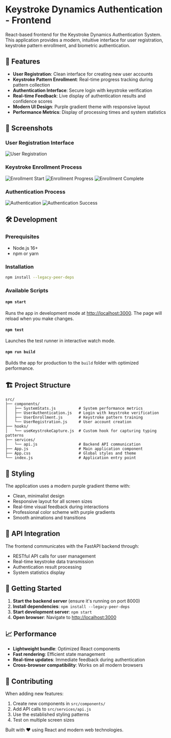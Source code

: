 # Keystroke Dynamics Authentication - Frontend

React-based frontend for the Keystroke Dynamics Authentication System. This application provides a modern, intuitive interface for user registration, keystroke pattern enrollment, and biometric authentication.

## 🚀 Features

- **User Registration**: Clean interface for creating new user accounts
- **Keystroke Pattern Enrollment**: Real-time progress tracking during pattern collection
- **Authentication Interface**: Secure login with keystroke verification
- **Real-time Feedback**: Live display of authentication results and confidence scores
- **Modern UI Design**: Purple gradient theme with responsive layout
- **Performance Metrics**: Display of processing times and system statistics

## 📱 Screenshots

### User Registration Interface
![User Registration](../screenshots/registration.png)

### Keystroke Enrollment Process
![Enrollment Start](../screenshots/enrollment.png)
![Enrollment Progress](../screenshots/enrollment-progress.png)
![Enrollment Complete](../screenshots/enrollment-complete.png)

### Authentication Process
![Authentication](../screenshots/authentication.png)
![Authentication Success](../screenshots/authentication-success.png)

## 🛠️ Development

### Prerequisites
- Node.js 16+ 
- npm or yarn

### Installation
```bash
npm install --legacy-peer-deps
```

### Available Scripts

#### `npm start`
Runs the app in development mode at [http://localhost:3000](http://localhost:3000).
The page will reload when you make changes.

#### `npm test`
Launches the test runner in interactive watch mode.

#### `npm run build`
Builds the app for production to the `build` folder with optimized performance.


## 🏗️ Project Structure

```
src/
├── components/
│   ├── SystemStats.js          # System performance metrics
│   ├── UserAuthentication.js   # Login with keystroke verification
│   ├── UserEnrollment.js       # Keystroke pattern training
│   └── UserRegistration.js     # User account creation
├── hooks/
│   └── useKeystrokeCapture.js  # Custom hook for capturing typing patterns
├── services/
│   └── api.js                  # Backend API communication
├── App.js                      # Main application component
├── App.css                     # Global styles and theme
└── index.js                    # Application entry point
```

## 🎨 Styling

The application uses a modern purple gradient theme with:
- Clean, minimalist design
- Responsive layout for all screen sizes
- Real-time visual feedback during interactions
- Professional color scheme with purple gradients
- Smooth animations and transitions

## 🔌 API Integration

The frontend communicates with the FastAPI backend through:
- RESTful API calls for user management
- Real-time keystroke data transmission
- Authentication result processing
- System statistics display

## 🚀 Getting Started

1. **Start the backend server** (ensure it's running on port 8000)
2. **Install dependencies**: `npm install --legacy-peer-deps`
3. **Start development server**: `npm start`
4. **Open browser**: Navigate to [http://localhost:3000](http://localhost:3000)

## 📈 Performance

- **Lightweight bundle**: Optimized React components
- **Fast rendering**: Efficient state management
- **Real-time updates**: Immediate feedback during authentication
- **Cross-browser compatibility**: Works on all modern browsers

## 🤝 Contributing

When adding new features:
1. Create new components in `src/components/`
2. Add API calls to `src/services/api.js`
3. Use the established styling patterns
4. Test on multiple screen sizes

Built with ❤️ using React and modern web technologies.
